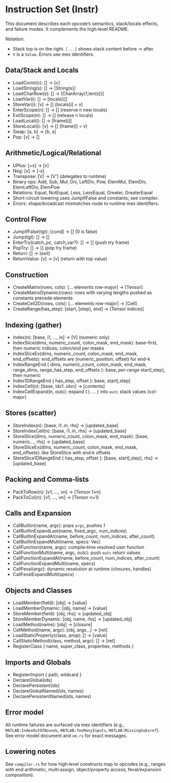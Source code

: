 # Instruction Set (Instr)

This document describes each opcode’s semantics, stack/locals effects, and failure modes. It complements the high‑level README.

Notation:
- Stack top is on the right. `[...]` shows stack content before → after.
- `V` is a `Value`. Errors use mex identifiers.

Data/Stack and Locals
---------------------
- LoadConst(c): [] → [c]
- LoadString(s): [] → [String(s)]
- LoadCharRow(s): [] → [CharArray(1,len(s))]
- LoadVar(i): [] → [locals[i]]
- StoreVar(i): [v] → [] (locals[i] = v)
- EnterScope(n): [] → [] (reserve n new locals)
- ExitScope(n): [] → [] (release n locals)
- LoadLocal(i): [] → [frame[i]]
- StoreLocal(i): [v] → [] (frame[i] = v)
- Swap: [a, b] → [b, a]
- Pop: [v] → []

Arithmetic/Logical/Relational
-----------------------------
- UPlus: [+x] → [x]
- Neg: [x] → [-x]
- Transpose: [V] → [V'] (delegates to runtime)
- Binary ops: Add, Sub, Mul, Div, LeftDiv, Pow, ElemMul, ElemDiv, ElemLeftDiv, ElemPow
- Relations: Equal, NotEqual, Less, LessEqual, Greater, GreaterEqual
- Short-circuit lowering uses JumpIfFalse and constants; see compiler.
- Errors: shape/broadcast mismatches route to runtime mex identifiers.

Control Flow
------------
- JumpIfFalse(tgt): [cond] → [] (0 is false)
- Jump(tgt): [] → []
- EnterTry(catch_pc, catch_var?): [] → [] (push try frame)
- PopTry: [] → [] (pop try frame)
- Return: [] → (exit)
- ReturnValue: [v] → [v] (return with top value)

Construction
------------
- CreateMatrix(rows, cols): [... elements row-major] → [Tensor]
- CreateMatrixDynamic(rows): rows with varying lengths pushed as constants precede elements
- CreateCell2D(rows, cols): [... elements row-major] → [Cell]
- CreateRange(has_step): [start, [step], end] → [Tensor indices]

Indexing (gather)
-----------------
- Index(n): [base, i1, ..., in] → [V] (numeric only)
- IndexSlice(dims, numeric_count, colon_mask, end_mask): base-first, then numeric indices; colon/end per masks
- IndexSliceEx(dims, numeric_count, colon_mask, end_mask, end_offsets): end_offsets are (numeric_position, offset) for end-k
- IndexRangeEnd { dims, numeric_count, colon_mask, end_mask, range_dims, range_has_step, end_offsets }: base, per-range start[,step], then numeric
- Index1DRangeEnd { has_step, offset }: base, start[,step]
- IndexCell(n): [base, idx1..idxn] → [contents]
- IndexCellExpand(n, outc): expand `C{...}` into `outc` stack values (col-major)

Stores (scatter)
----------------
- StoreIndex(n): [base, i1..in, rhs] → [updated_base]
- StoreIndexCell(n): [base, i1..in, rhs] → [updated_base]
- StoreSlice(dims, numeric_count, colon_mask, end_mask): [base, numeric..., rhs] → [updated_base]
- StoreSliceEx(dims, numeric_count, colon_mask, end_mask, end_offsets): like StoreSlice with end‑k offsets
- StoreSlice1DRangeEnd { has_step, offset }: [base, start[,step], rhs] → [updated_base]

Packing and Comma‑lists
-----------------------
- PackToRow(n): [v1, ..., vn] → [Tensor 1×n]
- PackToCol(n): [v1, ..., vn] → [Tensor n×1]

Calls and Expansion
-------------------
- CallBuiltin(name, argc): pops `argc`, pushes 1
- CallBuiltinExpandLast(name, fixed_argc, num_indices)
- CallBuiltinExpandAt(name, before_count, num_indices, after_count)
- CallBuiltinExpandMulti(name, specs: Vec<ArgSpec>)
- CallFunction(name, argc): compile‑time resolved user function
- CallFunctionMulti(name, argc, outc): push `outc` return values
- CallFunctionExpandAt(name, before_count, num_indices, after_count)
- CallFunctionExpandMulti(name, specs)
- CallFeval(argc): dynamic resolution at runtime (closures, handles)
- CallFevalExpandMulti(specs)

Objects and Classes
-------------------
- LoadMember(field): [obj] → [value]
- LoadMemberDynamic: [obj, name] → [value]
- StoreMember(field): [obj, rhs] → [updated_obj]
- StoreMemberDynamic: [obj, name, rhs] → [updated_obj]
- LoadMethod(name): [obj] → [closure]
- CallMethod(name, argc): [obj, args...] → [ret]
- LoadStaticProperty(class, prop): [] → [value]
- CallStaticMethod(class, method, argc): [] → [ret]
- RegisterClass { name, super_class, properties, methods }

Imports and Globals
-------------------
- RegisterImport { path, wildcard }
- DeclareGlobal(ids)
- DeclarePersistent(ids)
- DeclareGlobalNamed(ids, names)
- DeclarePersistentNamed(ids, names)

Error model
-----------
All runtime failures are surfaced via mex identifiers (e.g., `MATLAB:IndexOutOfBounds`, `MATLAB:TooManyInputs`, 
`MATLAB:MissingSubsref`). See error model document and `vm.rs` for exact messages.

Lowering notes
--------------
See `compiler.rs` for how high‑level constructs map to opcodes (e.g., ranges with end arithmetic, multi‑assign, 
object/property access, feval/expansion composition).
